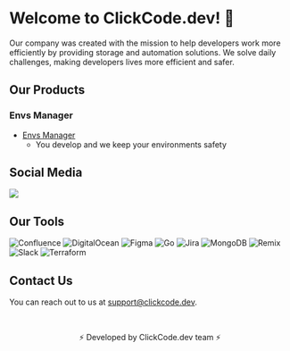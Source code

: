 # Welcome to ClickCode.dev! 👋

Our company was created with the mission to help developers work more efficiently by providing storage and automation solutions. We solve daily challenges, making developers lives more efficient and safer.

## Our Products

### Envs Manager

- [Envs Manager](https://clickcode.dev/products/envs-manager)
    - You develop and we keep your environments safety

## Social Media

  <a href="https://www.linkedin.com/company/clickcode-dev/" target="_blank"><img src="https://img.shields.io/badge/LinkedIn-0077B5?style=for-the-badge&logo=linkedin&logoColor=white"></a>

## Our Tools

![Confluence](https://img.shields.io/badge/confluence-%23172BF4.svg?style=for-the-badge&logo=confluence&logoColor=white)
![DigitalOcean](https://img.shields.io/badge/DigitalOcean-%230167ff.svg?style=for-the-badge&logo=digitalOcean&logoColor=white)
![Figma](https://img.shields.io/badge/figma-%23F24E1E.svg?style=for-the-badge&logo=figma&logoColor=white)
![Go](https://img.shields.io/badge/go-%2300ADD8.svg?style=for-the-badge&logo=go&logoColor=white)
![Jira](https://img.shields.io/badge/jira-%230A0FFF.svg?style=for-the-badge&logo=jira&logoColor=white)
![MongoDB](https://img.shields.io/badge/MongoDB-%234ea94b.svg?style=for-the-badge&logo=mongodb&logoColor=white)
![Remix](https://img.shields.io/badge/remix-%23000.svg?style=for-the-badge&logo=remix&logoColor=white)
![Slack](https://img.shields.io/badge/Slack-4A154B?style=for-the-badge&logo=slack&logoColor=white)
![Terraform](https://img.shields.io/badge/terraform-%235835CC.svg?style=for-the-badge&logo=terraform&logoColor=white)

## Contact Us

You can reach out to us at [support@clickcode.dev](mailto:support@clickcode.dev).

<br>
<div align="center">
  <p>⚡ Developed by ClickCode.dev team ⚡</p>
</div>